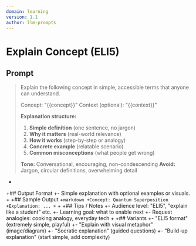 ```yaml
---
domain: learning
version: 1.1
author: llm-prompts
---
```


# Explain Concept (ELI5)

## Prompt
> Explain the following concept in simple, accessible terms that anyone can understand.
>
> Concept: "{{concept}}"
> Context (optional): "{{context}}"
>
> **Explanation structure:**
> 1. **Simple definition** (one sentence, no jargon)
> 2. **Why it matters** (real-world relevance)
> 3. **How it works** (step-by-step or analogy)
> 4. **Concrete example** (relatable scenario)
> 5. **Common misconceptions** (what people get wrong)
>
> **Tone:** Conversational, encouraging, non-condescending
> **Avoid:** Jargon, circular definitions, overwhelming detail
+
+## Output Format
+- Simple explanation with optional examples or visuals.
+
+## Sample Output
+```markdown
+Concept: Quantum Superposition
+Explanation: ...
+```
+
+## Tips / Notes
+- Audience level: "ELI5", "explain like a student" etc.
+- Learning goal: what to enable next
+- Request analogies: cooking analogy, everyday tech
+
+## Variants
+- "ELI5 format" (extremely simple, playful)
+- "Explain with visual metaphor" (image/diagram)
+- "Socratic explanation" (guided questions)
+- "Build-up explanation" (start simple, add complexity)
